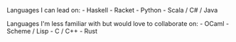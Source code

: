 Languages I can lead on:
    - Haskell
    - Racket 
    - Python
    - Scala / C# / Java
    
Languages I'm less familiar with but would love to collaborate on:
    - OCaml
    - Scheme / Lisp
    - C / C++
    - Rust
